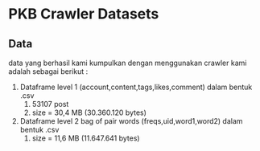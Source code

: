 # PKB Crawler Datasets

## Data
data yang berhasil kami kumpulkan dengan menggunakan crawler kami adalah sebagai berikut :
1. Dataframe level 1 (account,content,tags,likes,comment) dalam bentuk .csv
    1. 53107 post
    2. size = 30,4 MB (30.360.120 bytes)
2. Dataframe level 2 bag of pair words (freqs,uid,word1,word2) dalam bentuk .csv
    1. size = 11,6 MB (11.647.641 bytes)